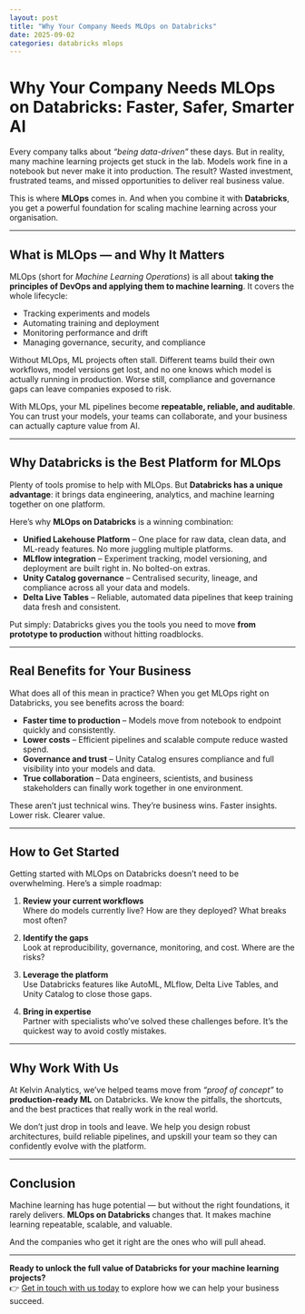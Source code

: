 ```yaml
---
layout: post
title: "Why Your Company Needs MLOps on Databricks"
date: 2025-09-02
categories: databricks mlops
---
```


# Why Your Company Needs MLOps on Databricks: Faster, Safer, Smarter AI

Every company talks about *“being data-driven”* these days. But in reality, many machine learning projects get stuck in the lab. Models work fine in a notebook but never make it into production. The result? Wasted investment, frustrated teams, and missed opportunities to deliver real business value.

This is where **MLOps** comes in. And when you combine it with **Databricks**, you get a powerful foundation for scaling machine learning across your organisation.

---

## What is MLOps — and Why It Matters

MLOps (short for *Machine Learning Operations*) is all about **taking the principles of DevOps and applying them to machine learning**. It covers the whole lifecycle:

- Tracking experiments and models
- Automating training and deployment
- Monitoring performance and drift
- Managing governance, security, and compliance

Without MLOps, ML projects often stall. Different teams build their own workflows, model versions get lost, and no one knows which model is actually running in production. Worse still, compliance and governance gaps can leave companies exposed to risk.

With MLOps, your ML pipelines become **repeatable, reliable, and auditable**. You can trust your models, your teams can collaborate, and your business can actually capture value from AI.

---

## Why Databricks is the Best Platform for MLOps

Plenty of tools promise to help with MLOps. But **Databricks has a unique advantage**: it brings data engineering, analytics, and machine learning together on one platform.

Here’s why **MLOps on Databricks** is a winning combination:

- **Unified Lakehouse Platform** – One place for raw data, clean data, and ML-ready features. No more juggling multiple platforms.
- **MLflow integration** – Experiment tracking, model versioning, and deployment are built right in. No bolted-on extras.
- **Unity Catalog governance** – Centralised security, lineage, and compliance across all your data and models.
- **Delta Live Tables** – Reliable, automated data pipelines that keep training data fresh and consistent.

Put simply: Databricks gives you the tools you need to move **from prototype to production** without hitting roadblocks.

---

## Real Benefits for Your Business

What does all of this mean in practice? When you get MLOps right on Databricks, you see benefits across the board:

- **Faster time to production** – Models move from notebook to endpoint quickly and consistently.
- **Lower costs** – Efficient pipelines and scalable compute reduce wasted spend.
- **Governance and trust** – Unity Catalog ensures compliance and full visibility into your models and data.
- **True collaboration** – Data engineers, scientists, and business stakeholders can finally work together in one environment.

These aren’t just technical wins. They’re business wins. Faster insights. Lower risk. Clearer value.

---

## How to Get Started

Getting started with MLOps on Databricks doesn’t need to be overwhelming. Here’s a simple roadmap:

1. **Review your current workflows**  
   Where do models currently live? How are they deployed? What breaks most often?

2. **Identify the gaps**  
   Look at reproducibility, governance, monitoring, and cost. Where are the risks?

3. **Leverage the platform**  
   Use Databricks features like AutoML, MLflow, Delta Live Tables, and Unity Catalog to close those gaps.

4. **Bring in expertise**  
   Partner with specialists who’ve solved these challenges before. It’s the quickest way to avoid costly mistakes.

---

## Why Work With Us

At Kelvin Analytics, we’ve helped teams move from *“proof of concept”* to **production-ready ML** on Databricks. We know the pitfalls, the shortcuts, and the best practices that really work in the real world.

We don’t just drop in tools and leave. We help you design robust architectures, build reliable pipelines, and upskill your team so they can confidently evolve with the platform. 

---

## Conclusion

Machine learning has huge potential — but without the right foundations, it rarely delivers. **MLOps on Databricks** changes that. It makes machine learning repeatable, scalable, and valuable. 

And the companies who get it right are the ones who will pull ahead.

---

**Ready to unlock the full value of Databricks for your machine learning projects?**  
👉 <a href="#contact" class="button">Get in touch with us today</a> to explore how we can help your business succeed.